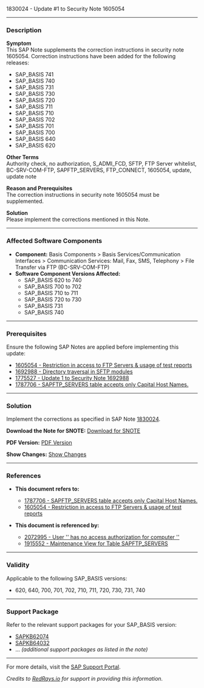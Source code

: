 1830024 - Update #1 to Security Note 1605054

---
### Description
**Symptom**  
This SAP Note supplements the correction instructions in security note 1605054. Correction instructions have been added for the following releases:
- SAP_BASIS 741
- SAP_BASIS 740
- SAP_BASIS 731
- SAP_BASIS 730
- SAP_BASIS 720
- SAP_BASIS 711
- SAP_BASIS 710
- SAP_BASIS 702
- SAP_BASIS 701
- SAP_BASIS 700
- SAP_BASIS 640
- SAP_BASIS 620

**Other Terms**  
Authority check, no authorization, S_ADMI_FCD, SFTP, FTP Server whitelist, BC-SRV-COM-FTP, SAPFTP_SERVERS, FTP_CONNECT, 1605054, update, update note

**Reason and Prerequisites**  
The correction instructions in security note 1605054 must be supplemented.

**Solution**  
Please implement the corrections mentioned in this Note.

---
### Affected Software Components
- **Component:** Basis Components > Basis Services/Communication Interfaces > Communication Services: Mail, Fax, SMS, Telephony > File Transfer via FTP (BC-SRV-COM-FTP)
- **Software Component Versions Affected:**
  - SAP_BASIS 620 to 740
  - SAP_BASIS 700 to 702
  - SAP_BASIS 710 to 711
  - SAP_BASIS 720 to 730
  - SAP_BASIS 731
  - SAP_BASIS 740

---
### Prerequisites
Ensure the following SAP Notes are applied before implementing this update:
- [1605054 - Restriction in access to FTP Servers & usage of test reports](https://me.sap.com/notes/1605054)
- [1692988 - Directory traversal in SFTP modules](https://me.sap.com/notes/1692988)
- [1775527 - Update 1 to Security Note 1692988](https://me.sap.com/notes/1775527)
- [1787706 - SAPFTP_SERVERS table accepts only Capital Host Names.](https://me.sap.com/notes/1787706)
  
---
### Solution
Implement the corrections as specified in SAP Note [1830024](https://me.sap.com/notes/1830024).

**Download the Note for SNOTE:** [Download for SNOTE](https://notesdownloads.sap.com/note/0040000010816362017)

**PDF Version:** [PDF Version](https://userapps.support.sap.com/sap/support/sfm/notes/print/0001830024?language=en-US&token=6C965C6BD1425A2609C9E35BFDC460EE)

**Show Changes:** [Show Changes](https://me.sap.com/notesLatestChanges/0001830024/E/diff)

---
### References
- **This document refers to:**
  - [1787706 - SAPFTP_SERVERS table accepts only Capital Host Names.](https://me.sap.com/notes/1787706)
  - [1605054 - Restriction in access to FTP Servers & usage of test reports](https://me.sap.com/notes/1605054)
  
- **This document is referenced by:**
  - [2072995 - User '' has no access authorization for computer ''](https://me.sap.com/notes/2072995)
  - [1915552 - Maintenance View for Table SAPFTP_SERVERS](https://me.sap.com/notes/1915552)

---
### Validity
Applicable to the following SAP_BASIS versions:
- 620, 640, 700, 701, 702, 710, 711, 720, 730, 731, 740

---
### Support Package
Refer to the relevant support packages for your SAP_BASIS version:
- [SAPKB62074](https://me.sap.com/supportpackage/SAPKB62074)
- [SAPKB64032](https://me.sap.com/supportpackage/SAPKB64032)
- ... *(additional support packages as listed in the note)*

---
For more details, visit the [SAP Support Portal](https://me.sap.com/).

*Credits to [RedRays.io](https://redrays.io) for support in providing this information.*